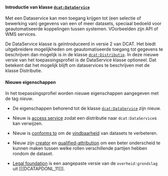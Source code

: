 #### Introductie van klasse [`dcat:DataService`](#dcat-DataService)

Met een Dataservice kan men toegang krijgen tot (een selectie of bewerking van) gegevens van een 
of meer datasets, speciaal bedoeld voor geautomatiseerde koppelingen tussen systemen. VOorbeelden zijn API of WMS services.

De DataService klasse is geïntroduceerd in versie 2 van DCAT. Het biedt uitgebreidere mogelijkheden om 
geautomatiseerde toegang tot gegevens te beschrijven dan mogelijk is in de klasse [`dcat:Distributie`](#dcat-Distribution). In deze nieuwe versie van het toepassingsprofiel is de DataService klasse optioneel. Dat betekent dat het mogelijk blijft om dataservices te beschrijven met de klasse Distributie.

#### Nieuwe eigenschappen

In het toepassingsprofiel worden nieuwe eigenschappen aangegeven met de tag <em class="new">nieuw</em>.

- De eigenschappen behorend tot de klasse [`dcat:DataService`](#dcat-DataService) zijn nieuw.

- Nieuw is [access service](#dcat-accessService) zodat een distributie naar `dcat:DataService`s kan verwijzen.

- Nieuw is [conforms to](#dct-conformsTo) om de [vindbaarheid](#vindbaarheid) van datasets te verbeteren.

- Nieuw zijn [creator](#dct-creator) en [qualified-attribution](#prov-qualifiedAttribution) om een beter onderscheid te kunnen maken tussen welke rollen verschillende partijen hebben rondom de dataset.

- [Legal foundation](#donl-LegalFoundation) is een aangepaste versie van de `overheid:grondslag` uit [[[DCATAPDONL_11]]].